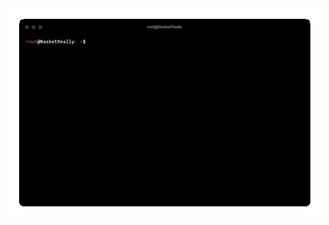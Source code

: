 <img align="center" src="https://github.com/BasketReally/BasketReally/blob/main/data/githuber1.gif">
